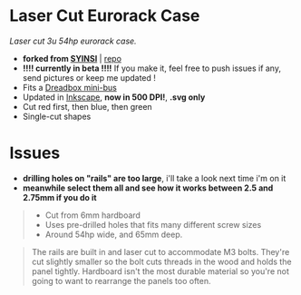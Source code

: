 # Laser Cut Eurorack Case 
*Laser cut 3u 54hp eurorack case.*

 - **forked from [SYINSI](http://syinsi.com/make-lasercut-eurorack-case/)** | [repo](https://github.com/THX2112/Laser-Cut-Eurorack-Case)
 - **!!!! currently in beta !!!!** If you make it, feel free to push issues if any, send pictures or keep me updated !
 - Fits a [Dreadbox mini-bus](https://www.dreadbox-fx.com/product/cardboard-case-power-bundle/)
 - Updated in [Inkscape](https://inkscape.org/en/), **now in 500 DPI!**, **.svg only** 
 - Cut red first, then blue, then green
 - Single-cut shapes
 
 # Issues
 - **drilling holes on "rails" are too large**, i'll take a look next time i'm on it 
 - **meanwhile select them all and see how it works between 2.5 and 2.75mm if you do it**
 
 > - Cut from 6mm hardboard
 > - Uses pre-drilled holes that fits many different screw sizes
 > - Around 54hp wide, and 65mm deep.

> The rails are built in and laser cut to accommodate M3 bolts. They're cut slightly smaller so the bolt cuts threads in the wood and holds the panel tightly. Hardboard isn't the most durable material so you're not going to want to rearrange the panels too often.

